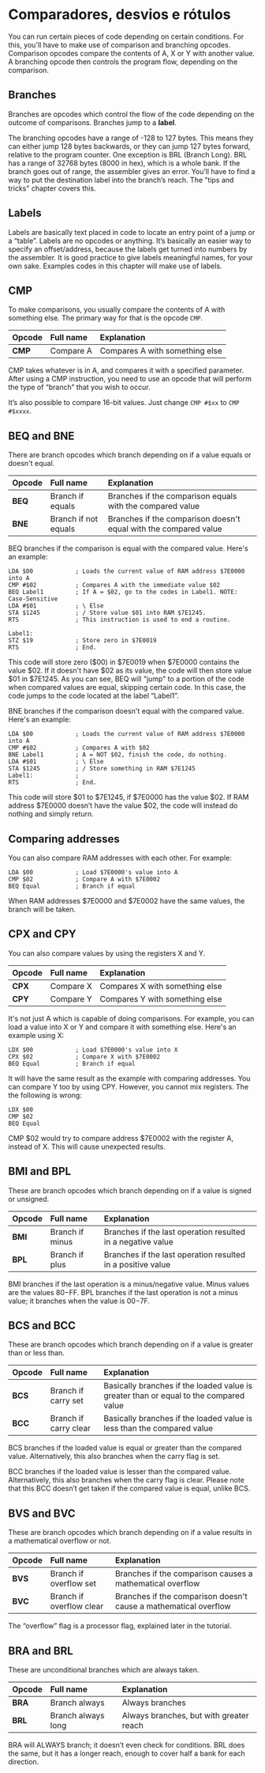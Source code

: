 # Comparadores, desvios e rótulos

You can run certain pieces of code depending on certain conditions. For this, you'll have to make use of comparison and branching opcodes. Comparison opcodes compare the contents of A, X or Y with another value. A branching opcode then controls the program flow, depending on the comparison.

## Branches

Branches are opcodes which control the flow of the code depending on the outcome of comparisons. Branches jump to a **label**.

The branching opcodes have a range of -128 to 127 bytes. This means they can either jump 128 bytes backwards, or they can jump 127 bytes forward, relative to the program counter. One exception is BRL \(Branch Long\). BRL has a range of 32768 bytes \(8000 in hex\), which is a whole bank. If the branch goes out of range, the assembler gives an error. You’ll have to find a way to put the destination label into the branch’s reach. The "tips and tricks" chapter covers this.

## Labels

Labels are basically text placed in code to locate an entry point of a jump or a “table”. Labels are no opcodes or anything. It’s basically an easier way to specify an offset/address, because the labels get turned into numbers by the assembler. It is good practice to give labels meaningful names, for your own sake. Examples codes in this chapter will make use of labels.

## CMP

To make comparisons, you usually compare the contents of A with something else. The primary way for that is the opcode `CMP`.

| Opcode | Full name | Explanation |
| :--- | :--- | :--- |
| **CMP** | Compare A | Compares A with something else |

CMP takes whatever is in A, and compares it with a specified parameter. After using a CMP instruction, you need to use an opcode that will perform the type of “branch” that you wish to occur.

It’s also possible to compare 16-bit values. Just change `CMP #$xx` to `CMP #$xxxx`.

## BEQ and BNE

There are branch opcodes which branch depending on if a value equals or doesn't equal.

| Opcode | Full name | Explanation |
| :--- | :--- | :--- |
| **BEQ** | Branch if equals | Branches if the comparison equals with the compared value |
| **BNE** | Branch if not equals | Branches if the comparison doesn't equal with the compared value |

BEQ branches if the comparison is equal with the compared value. Here's an example:

```text
LDA $00            ; Loads the current value of RAM address $7E0000 into A
CMP #$02           ; Compares A with the immediate value $02
BEQ Label1         ; If A = $02, go to the codes in Label1. NOTE: Case-Sensitive
LDA #$01           ; \ Else
STA $1245          ; / Store value $01 into RAM $7E1245.
RTS                ; This instruction is used to end a routine.

Label1:           
STZ $19            ; Store zero in $7E0019
RTS                ; End.
```

This code will store zero \($00\) in $7E0019 when $7E0000 contains the value $02. If it doesn't have $02 as its value, the code will then store value $01 in $7E1245. As you can see, BEQ will "jump" to a portion of the code when compared values are equal, skipping certain code. In this case, the code jumps to the code located at the label “Label1”.

BNE branches if the comparison doesn't equal with the compared value. Here's an example:

```text
LDA $00            ; Loads the current value of RAM address $7E0000 into A
CMP #$02           ; Compares A with $02
BNE Label1         ; A = NOT $02, finish the code, do nothing.
LDA #$01           ; \ Else
STA $1245          ; / Store something in RAM $7E1245
Label1:            ;
RTS                ; End.
```

This code will store $01 to $7E1245, if $7E0000 has the value $02. If RAM address $7E0000 doesn’t have the value $02, the code will instead do nothing and simply return.

## Comparing addresses

You can also compare RAM addresses with each other. For example:

```text
LDA $00            ; Load $7E0000's value into A
CMP $02            ; Compare A with $7E0002
BEQ Equal          ; Branch if equal
```

When RAM addresses $7E0000 and $7E0002 have the same values, the branch will be taken.

## CPX and CPY

You can also compare values by using the registers X and Y.

| Opcode | Full name | Explanation |
| :--- | :--- | :--- |
| **CPX** | Compare X | Compares X with something else |
| **CPY** | Compare Y | Compares Y with something else |

It's not just A which is capable of doing comparisons. For example, you can load a value into X or Y and compare it with something else. Here's an example using X:

```text
LDX $00            ; Load $7E0000's value into X
CPX $02            ; Compare X with $7E0002
BEQ Equal          ; Branch if equal
```

It will have the same result as the example with comparing addresses. You can compare Y too by using CPY. However, you cannot mix registers. The the following is wrong:

```text
LDX $00
CMP $02
BEQ Equal
```

CMP $02 would try to compare address $7E0002 with the register A, instead of X. This will cause unexpected results.

## BMI and BPL

These are branch opcodes which branch depending on if a value is signed or unsigned.

| Opcode | Full name | Explanation |
| :--- | :--- | :--- |
| **BMI** | Branch if minus | Branches if the last operation resulted in a negative value |
| **BPL** | Branch if plus | Branches if the last operation resulted in a positive value |

BMI branches if the last operation is a minus/negative value. Minus values are the values $80-$FF. BPL branches if the last operation is not a minus value; it branches when the value is $00-$7F.

## BCS and BCC

These are branch opcodes which branch depending on if a value is greater than or less than.

| Opcode | Full name | Explanation |
| :--- | :--- | :--- |
| **BCS** | Branch if carry set | Basically branches if the loaded value is greater than or equal to the compared value |
| **BCC** | Branch if carry clear | Basically branches if the loaded value is less than the compared value |

BCS branches if the loaded value is equal or greater than the compared value. Alternatively, this also branches when the carry flag is set.

BCC branches if the loaded value is lesser than the compared value. Alternatively, this also branches when the carry flag is clear. Please note that this BCC doesn’t get taken if the compared value is equal, unlike BCS.

## BVS and BVC

These are branch opcodes which branch depending on if a value results in a mathematical overflow or not.

| Opcode | Full name | Explanation |
| :--- | :--- | :--- |
| **BVS** | Branch if overflow set | Branches if the comparison causes a mathematical overflow |
| **BVC** | Branch if overflow clear | Branches if the comparison doesn't cause a mathematical overflow |

The “overflow” flag is a processor flag, explained later in the tutorial.

## BRA and BRL

These are unconditional branches which are always taken.

| Opcode | Full name | Explanation |
| :--- | :--- | :--- |
| **BRA** | Branch always | Always branches |
| **BRL** | Branch always long | Always branches, but with greater reach |

BRA will ALWAYS branch; it doesn’t even check for conditions. BRL does the same, but it has a longer reach, enough to cover half a bank for each direction.

